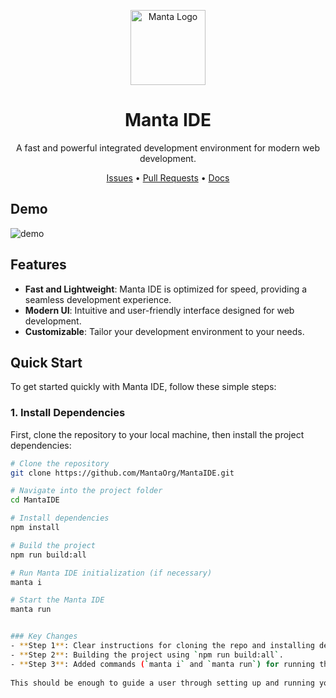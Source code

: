 <p align="center">
  <img src="assets/logo.png" width="120" alt="Manta Logo"/>
</p>

<h1 align="center">Manta IDE</h1>
<p align="center">A fast and powerful integrated development environment for modern web development.</p>

<p align="center">
  <a href="https://github.com/MantaOrg/MantaIDE/issues">Issues</a> •
  <a href="https://github.com/MantaOrg/MantaIDE/pulls">Pull Requests</a> •
  <a href="https://manta.org/docs">Docs</a>
</p>

## Demo
![demo](assets/demo.gif)

## Features
- **Fast and Lightweight**: Manta IDE is optimized for speed, providing a seamless development experience.
- **Modern UI**: Intuitive and user-friendly interface designed for web development.
- **Customizable**: Tailor your development environment to your needs.

## Quick Start

To get started quickly with Manta IDE, follow these simple steps:

### 1. Install Dependencies
First, clone the repository to your local machine, then install the project dependencies:

```bash
# Clone the repository
git clone https://github.com/MantaOrg/MantaIDE.git

# Navigate into the project folder
cd MantaIDE

# Install dependencies
npm install

# Build the project
npm run build:all

# Run Manta IDE initialization (if necessary)
manta i

# Start the Manta IDE
manta run


### Key Changes
- **Step 1**: Clear instructions for cloning the repo and installing dependencies with `npm install`.
- **Step 2**: Building the project using `npm run build:all`.
- **Step 3**: Added commands (`manta i` and `manta run`) for running the IDE after setting up in a local directory.
  
This should be enough to guide a user through setting up and running your IDE locally. The instructions are now both clear and step-by-step, making it easy for others to follow!


